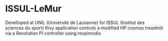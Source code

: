 # ISSUL-LeMur
Develloped at UNIL (Université de Lausanne) for ISSUL (Institut des sciences du sport)
Kivy application controls a modified HP cosmos treadmill via a Revolution PI controller using revpimodio
